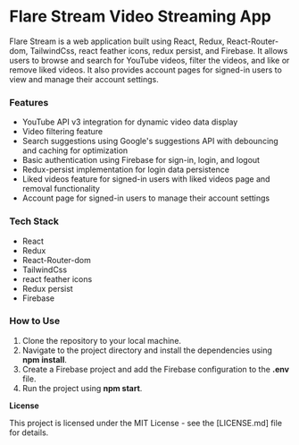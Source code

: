 # **Flare Stream Video Streaming App**

Flare Stream is a web application built using React, Redux, React-Router-dom, TailwindCss, react feather icons, redux persist, and Firebase. It allows users to browse and search for YouTube videos, filter the videos, and like or remove liked videos. It also provides account pages for signed-in users to view and manage their account settings.

### **Features**

- YouTube API v3 integration for dynamic video data display
- Video filtering feature
- Search suggestions using Google's suggestions API with debouncing and caching for optimization
- Basic authentication using Firebase for sign-in, login, and logout
- Redux-persist implementation for login data persistence
- Liked videos feature for signed-in users with liked videos page and removal functionality
- Account page for signed-in users to manage their account settings

### **Tech Stack**

- React
- Redux
- React-Router-dom
- TailwindCss
- react feather icons
- Redux persist
- Firebase

### **How to Use**

1. Clone the repository to your local machine.
1. Navigate to the project directory and install the dependencies using **npm install**.
1. Create a Firebase project and add the Firebase configuration to the **.env** file.
1. Run the project using **npm start**.

**License**

This project is licensed under the MIT License - see the [LICENSE.md] file for details.





